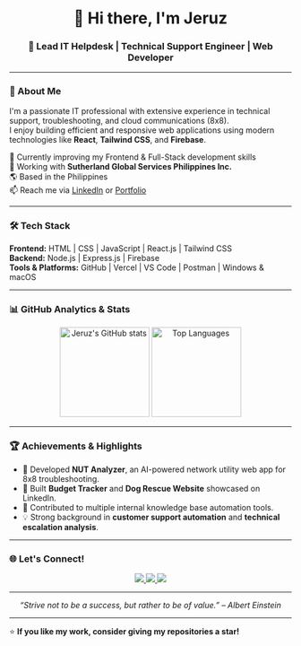 <h1 align="center">👋 Hi there, I'm Jeruz</h1>
<h3 align="center">🚀 Lead IT Helpdesk | Technical Support Engineer | Web Developer</h3>

---

### 💫 About Me
I'm a passionate IT professional with extensive experience in technical support, troubleshooting, and cloud communications (8x8).  
I enjoy building efficient and responsive web applications using modern technologies like **React**, **Tailwind CSS**, and **Firebase**.  

🧠 Currently improving my Frontend & Full-Stack development skills  
💼 Working with **Sutherland Global Services Philippines Inc.**  
🌎 Based in the Philippines  
📫 Reach me via [LinkedIn](https://linkedin.com/in/jeruza) or [Portfolio](https://jrzstflr.netlify.app)

---

### 🛠️ Tech Stack
**Frontend:** HTML | CSS | JavaScript | React.js | Tailwind CSS  
**Backend:** Node.js | Express.js | Firebase  
**Tools & Platforms:** GitHub | Vercel | VS Code | Postman | Windows & macOS  

---

### 📊 GitHub Analytics & Stats

<p align="center">
  <!-- GitHub Stats -->
  <img src="https://github-readme-stats.vercel.app/api?username=jeruzabiera&show_icons=true&theme=radical" alt="Jeruz's GitHub stats" height="160"/>
  <img src="https://github-readme-stats.vercel.app/api/top-langs/?username=jeruzabiera&layout=compact&theme=radical" alt="Top Languages" height="160"/>
</p>

---

### 🏆 Achievements & Highlights
- 🥇 Developed **NUT Analyzer**, an AI-powered network utility web app for 8x8 troubleshooting.
- 🔧 Built **Budget Tracker** and **Dog Rescue Website** showcased on LinkedIn.
- 🎯 Contributed to multiple internal knowledge base automation tools.
- 💡 Strong background in **customer support automation** and **technical escalation analysis**.

---

### 🌐 Let's Connect!
<p align="center">
  <a href="https://linkedin.com/in/jeruza" target="_blank">
    <img src="https://img.shields.io/badge/LinkedIn-0077B5?style=for-the-badge&logo=linkedin&logoColor=white"/>
  </a>
  <a href="mailto:gwpojrz@gmail.com">
    <img src="https://img.shields.io/badge/Gmail-D14836?style=for-the-badge&logo=gmail&logoColor=white"/>
  </a>
  <a href="https://github.com/jrzstflr" target="_blank">
    <img src="https://img.shields.io/badge/GitHub-100000?style=for-the-badge&logo=github&logoColor=white"/>
  </a>
</p>

---

<p align="center">
  <i>“Strive not to be a success, but rather to be of value.” – Albert Einstein</i>
</p>

---

⭐ **If you like my work, consider giving my repositories a star!**
